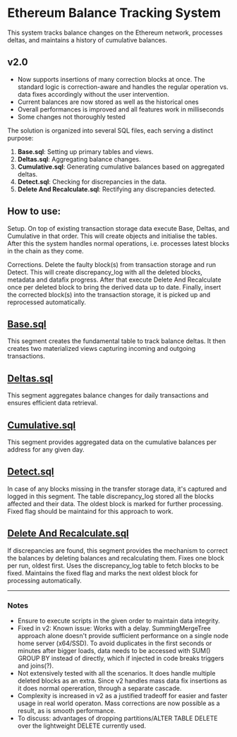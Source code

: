 # Ethereum Balance Tracking System

This system tracks balance changes on the Ethereum network, processes deltas, and maintains a history of cumulative balances.

## v2.0 
- Now supports insertions of many correction blocks at once. The standard logic is correction-aware and handles the regular operation vs. data fixes accordingly without the user intervention.
- Current balances are now stored as well as the historical ones
- Overall performances is improved and all features work in milliseconds
- Some changes not thoroughly tested

The solution is organized into several SQL files, each serving a distinct purpose:

1. **Base.sql**: Setting up primary tables and views.
2. **Deltas.sql**: Aggregating balance changes.
3. **Cumulative.sql**: Generating cumulative balances based on aggregated deltas.
4. **Detect.sql**: Checking for discrepancies in the data.
5. **Delete And Recalculate.sql**: Rectifying any discrepancies detected.

## How to use:

Setup. On top of existing transaction storage data execute Base, Deltas, and Cumulative in that order. This will create objects and initialise the tables. After this the system handles normal operations, i.e. processes latest blocks in the chain as they come.

Corrections. Delete the faulty block(s) from transaction storage and run Detect. This will create discrepancy_log with all the deleted blocks, metadata and datafix progress. After that execute Delete And Recalculate once per deleted block to bring the derived data up to date. Finally, insert the corrected block(s) into the transaction storage, it is picked up and reprocessed automatically.

## [Base.sql](./Base.sql)

This segment creates the fundamental table to track balance deltas. It then creates two materialized views capturing incoming and outgoing transactions.

## [Deltas.sql](./Deltas.sql)

This segment aggregates balance changes for daily transactions and ensures efficient data retrieval.

## [Cumulative.sql](./Cumulative.sql)

This segment provides aggregated data on the cumulative balances per address for any given day.

## [Detect.sql](./Detect.sql)

In case of any blocks missing in the transfer storage data, it's captured and logged in this segment. The table discrepancy_log stored all the blocks affected and their data. The oldest block is marked for further processing. Fixed flag should be maintaind for this approach to work. 

## [Delete And Recalculate.sql](./Delete%20And%20Recalculate.sql)

If discrepancies are found, this segment provides the mechanism to correct the balances by deleting balances and recalculating them. Fixes one block per run, oldest first. Uses the discrepancy_log table to fetch blocks to be fixed. Maintains the fixed flag and marks the next oldest block for processing automatically.

---

### Notes

- Ensure to execute scripts in the given order to maintain data integrity.
- Fixed in v2: Known issue: Works with a delay. SummingMergeTree approach alone doesn't provide sufficient performance on a single node home server (x64/SSD). To avoid duplicates in the first seconds or minutes after bigger loads, data needs to be accessed with SUM() GROUP BY instead of directly, which if injected in code breaks triggers and joins(?). 
- Not extensively tested with all the scenarios. It does handle multiple deleted blocks as an extra. Since v2 handles mass data fix insertions as it does normal opereration, through a separate cascade.
- Complexity is increased in v2 as a justified tradeoff for easier and faster usage in real world operaton. Mass corrections are now possible as a result, as is smooth performance.
- To discuss: advantages of dropping partitions/ALTER TABLE DELETE over the lightweight DELETE currently used. 
